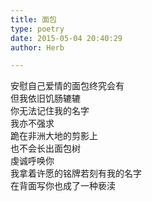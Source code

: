 ```yaml
---  
title: 面包  
type: poetry  
date: 2015-05-04 20:40:29  
author: Herb  

---  
```

安慰自己爱情的面包终究会有  
但我依旧饥肠辘辘  
你无法记住我的名字  
我亦不强求  
跪在非洲大地的剪影上  
也不会长出面包树  
虔诚呼唤你  
我拿着许愿的铭牌若刻有我的名字  
在背面写你也成了一种亵渎